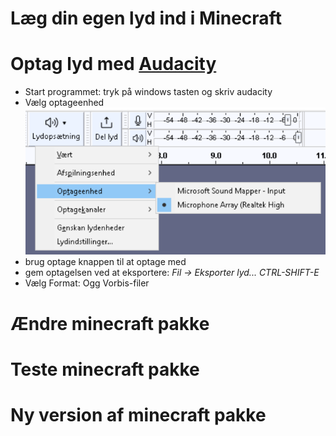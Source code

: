# Læg din egen lyd ind i Minecraft

# Optag lyd med [Audacity](https://www.audacityteam.org/)
 - Start programmet: tryk på windows tasten og skriv audacity
 - Vælg optageenhed
![optageenhed](audacity-optageenhed.png)
 - brug optage knappen til at optage med
 - gem optagelsen ved at eksportere: _Fil -> Eksporter lyd... CTRL-SHIFT-E_
 - Vælg Format: Ogg Vorbis-filer

# Ændre minecraft pakke

# Teste minecraft pakke

# Ny version af minecraft pakke
